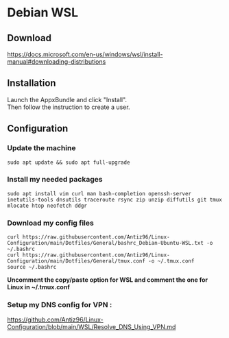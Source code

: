 # Debian WSL

## Download

https://docs.microsoft.com/en-us/windows/wsl/install-manual#downloading-distributions

## Installation

Launch the AppxBundle and click "Install".  
Then follow the instruction to create a user.

## Configuration

### Update the machine

```
sudo apt update && sudo apt full-upgrade
```

### Install my needed packages

```
sudo apt install vim curl man bash-completion openssh-server inetutils-tools dnsutils traceroute rsync zip unzip diffutils git tmux mlocate htop neofetch ddgr
```
  
### Download my config files 
  
```
curl https://raw.githubusercontent.com/Antiz96/Linux-Configuration/main/Dotfiles/General/bashrc_Debian-Ubuntu-WSL.txt -o ~/.bashrc
curl https://raw.githubusercontent.com/Antiz96/Linux-Configuration/main/Dotfiles/General/tmux.conf -o ~/.tmux.conf
source ~/.bashrc
```

**Uncomment the copy/paste option for WSL and comment the one for Linux in ~/.tmux.conf** 

### Setup my DNS config for VPN :
  
https://github.com/Antiz96/Linux-Configuration/blob/main/WSL/Resolve_DNS_Using_VPN.md
